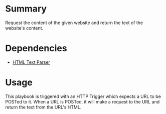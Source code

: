 # Summary

Request the content of the given website and return the text of the website's content.

# Dependencies

- [HTML Text Parser](https://github.com/ThreatConnect-Inc/threatconnect-playbooks/tree/master/apps/TCPB_-_HTML_Text_Parser)

# Usage

This playbook is triggered with an HTTP Trigger which expects a URL to be POSTed to it. When a URL is POSTed, it will make a request to the URL and return the text from the URL's HTML.
